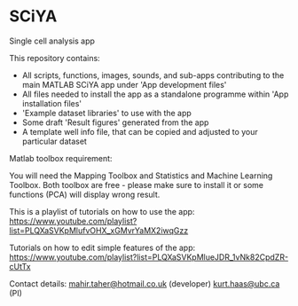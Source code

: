 # SCiYA
 Single cell analysis app

This repository contains:
- All scripts, functions, images, sounds, and sub-apps contributing to the main MATLAB SCiYA app under 'App development files'
- All files needed to install the app as a standalone programme within 'App installation files'
- 'Example dataset libraries' to use with the app
- Some draft 'Result figures' generated from the app
- A template well info file, that can be copied and adjusted to your particular dataset

Matlab toolbox requirement:

You will need the Mapping Toolbox and Statistics and Machine Learning Toolbox. Both toolbox are free - please make sure to install it or some functions (PCA) will display wrong result.

This is a playlist of tutorials on how to use the app:
https://www.youtube.com/playlist?list=PLQXaSVKpMlufvOHX_xGMvrYaMX2iwqGzz

Tutorials on how to edit simple features of the app:
https://www.youtube.com/playlist?list=PLQXaSVKpMlueJDR_1vNk82CpdZR-cUtTx

Contact details:
mahir.taher@hotmail.co.uk (developer)
kurt.haas@ubc.ca (PI)
